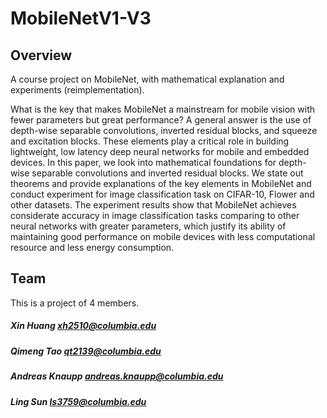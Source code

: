 # MobileNetV1-V3

## Overview
A course project on MobileNet, with mathematical explanation and experiments (reimplementation).

What is the key that makes MobileNet a mainstream for mobile vision with fewer parameters but great performance? A general answer is the use of depth-wise separable convolutions, inverted residual blocks, and squeeze and excitation blocks. These elements play a critical role in building lightweight, low latency deep neural networks for mobile and embedded devices.
In this paper, we look into mathematical foundations for depth-wise separable convolutions and inverted residual blocks. We state out theorems and provide explanations of the key elements in MobileNet and conduct experiment for image classification task on CIFAR-10, Flower and other datasets.
The experiment results show that MobileNet achieves considerate accuracy in image classification tasks comparing to other neural networks with greater parameters, which justify its ability of maintaining good performance on mobile devices with less computational resource and less energy consumption.

## Team 
This is a project of 4 members.
##### Xin Huang xh2510@columbia.edu
##### Qimeng Tao qt2139@columbia.edu
##### Andreas Knaupp andreas.knaupp@columbia.edu 
##### Ling Sun ls3759@columbia.edu

